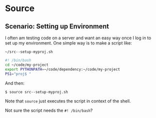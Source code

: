 # Source

## Scenario: Setting up Environment

I often am testing code on a server and want an easy way once I log in
to set up my environment. One simple way is to make a script like:

`~/src--setup-myproj.sh`

```sh
#! /bin/bash
cd ~/code/my-project
export PYTHONPATH=~/code/dependency:~/code/my-project
PS1="proj$ "
```

And then:

```sh
$ source src--setup-myproj.sh
```

Note that `source` just executes the script in context of the shell.

Not sure the script needs the `#! /bin/bash`?


